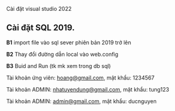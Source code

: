 Cài đặt visual studio 2022
## Cài đặt SQL 2019.

**B1** import file vào sql sever phiên bản 2019 trở lên

**B2** Thay đổi đường dẫn local vào web.config

**B3** Buid and Run (tk mk xem trong db sql)

Tài khoản ứng viên: hoang@gmail.com, mật khẩu: 1234567

Tài khoản ADMIN: nhatuyendung@gmail.com, mật khẩu: tung123

Tài khoản ADMIN: admin@gmail.com, mật khẩu: ducnguyen
